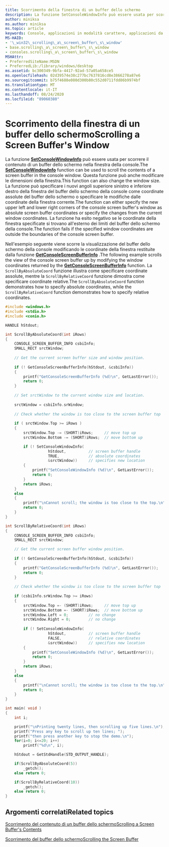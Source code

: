 ```yaml
---
title: Scorrimento della finestra di un buffer dello schermo
description: La funzione SetConsoleWindowInfo può essere usata per scorrere il contenuto di un buffer dello schermo nella finestra della console.
author: miniksa
ms.author: miniksa
ms.topic: article
keywords: Console, applicazioni in modalità carattere, applicazioni da riga di comando, applicazioni Terminal, API console
MS-HAID:
- '\_win32\_scrolling\_a\_screen\_buffer\_s\_window'
- base.scrolling\_a\_screen\_buffer\_s\_window
- consoles.scrolling\_a\_screen\_buffer\_s\_window
MSHAttr:
- PreferredSiteName:MSDN
- PreferredLib:/library/windows/desktop
ms.assetid: bc300349-9bfa-4417-92ad-57a05a658ce5
ms.openlocfilehash: 02d39574e38c277bc7637816cd8e3866278a87e6
ms.sourcegitcommit: b75f4688e080d300b80c552d0711fdd86b9974bf
ms.translationtype: MT
ms.contentlocale: it-IT
ms.lasthandoff: 08/24/2020
ms.locfileid: "89060380"
---
```

# <a name="scrolling-a-screen-buffers-window"></a><span data-ttu-id="53ea2-104">Scorrimento della finestra di un buffer dello schermo</span><span class="sxs-lookup"><span data-stu-id="53ea2-104">Scrolling a Screen Buffer's Window</span></span>


<span data-ttu-id="53ea2-105">La funzione [**SetConsoleWindowInfo**](setconsolewindowinfo.md) può essere usata per scorrere il contenuto di un buffer dello schermo nella finestra della console.</span><span class="sxs-lookup"><span data-stu-id="53ea2-105">The [**SetConsoleWindowInfo**](setconsolewindowinfo.md) function can be used to scroll the contents of a screen buffer in the console window.</span></span> <span data-ttu-id="53ea2-106">Questa funzione può anche modificare le dimensioni della finestra.</span><span class="sxs-lookup"><span data-stu-id="53ea2-106">This function can also change the window size.</span></span> <span data-ttu-id="53ea2-107">La funzione può specificare i nuovi angoli superiore sinistro e inferiore destro della finestra del buffer dello schermo della console come coordinate assolute del buffer dello schermo o specificare le modifiche dalle coordinate della finestra corrente.</span><span class="sxs-lookup"><span data-stu-id="53ea2-107">The function can either specify the new upper left and lower right corners of the console screen buffer's window as absolute screen buffer coordinates or specify the changes from the current window coordinates.</span></span> <span data-ttu-id="53ea2-108">La funzione ha esito negativo se le coordinate della finestra specificate si trovano all'esterno dei limiti del buffer dello schermo della console.</span><span class="sxs-lookup"><span data-stu-id="53ea2-108">The function fails if the specified window coordinates are outside the boundaries of the console screen buffer.</span></span>

<span data-ttu-id="53ea2-109">Nell'esempio seguente viene scorre la visualizzazione del buffer dello schermo della console modificando le coordinate della finestra restituite dalla funzione [**GetConsoleScreenBufferInfo**](getconsolescreenbufferinfo.md) .</span><span class="sxs-lookup"><span data-stu-id="53ea2-109">The following example scrolls the view of the console screen buffer up by modifying the window coordinates returned by the [**GetConsoleScreenBufferInfo**](getconsolescreenbufferinfo.md) function.</span></span> <span data-ttu-id="53ea2-110">La `ScrollByAbsoluteCoord` funzione illustra come specificare coordinate assolute, mentre la `ScrollByRelativeCoord` funzione dimostra come specificare coordinate relative.</span><span class="sxs-lookup"><span data-stu-id="53ea2-110">The `ScrollByAbsoluteCoord` function demonstrates how to specify absolute coordinates, while the `ScrollByRelativeCoord` function demonstrates how to specify relative coordinates.</span></span>

```C
#include <windows.h>
#include <stdio.h>
#include <conio.h>

HANDLE hStdout; 

int ScrollByAbsoluteCoord(int iRows)
{
    CONSOLE_SCREEN_BUFFER_INFO csbiInfo; 
    SMALL_RECT srctWindow; 
 
    // Get the current screen buffer size and window position. 
 
    if (! GetConsoleScreenBufferInfo(hStdout, &csbiInfo)) 
    {
        printf("GetConsoleScreenBufferInfo (%d)\n", GetLastError()); 
        return 0;
    }
 
    // Set srctWindow to the current window size and location. 
 
    srctWindow = csbiInfo.srWindow; 
 
    // Check whether the window is too close to the screen buffer top
 
    if ( srctWindow.Top >= iRows ) 
    { 
        srctWindow.Top -= (SHORT)iRows;     // move top up
        srctWindow.Bottom -= (SHORT)iRows;  // move bottom up

        if (! SetConsoleWindowInfo( 
                   hStdout,          // screen buffer handle 
                   TRUE,             // absolute coordinates 
                   &srctWindow))     // specifies new location 
        {
            printf("SetConsoleWindowInfo (%d)\n", GetLastError()); 
            return 0;
        }
        return iRows;
    }
    else
    {
        printf("\nCannot scroll; the window is too close to the top.\n");
        return 0;
    }
}

int ScrollByRelativeCoord(int iRows)
{
    CONSOLE_SCREEN_BUFFER_INFO csbiInfo; 
    SMALL_RECT srctWindow; 

    // Get the current screen buffer window position. 
 
    if (! GetConsoleScreenBufferInfo(hStdout, &csbiInfo)) 
    {
        printf("GetConsoleScreenBufferInfo (%d)\n", GetLastError()); 
        return 0;
    }
 
    // Check whether the window is too close to the screen buffer top
 
    if (csbiInfo.srWindow.Top >= iRows) 
    { 
        srctWindow.Top =- (SHORT)iRows;     // move top up
        srctWindow.Bottom =- (SHORT)iRows;  // move bottom up 
        srctWindow.Left = 0;         // no change 
        srctWindow.Right = 0;        // no change 
 
        if (! SetConsoleWindowInfo( 
                   hStdout,          // screen buffer handle 
                   FALSE,            // relative coordinates
                   &srctWindow))     // specifies new location 
        {
            printf("SetConsoleWindowInfo (%d)\n", GetLastError()); 
            return 0;
        }
        return iRows;
    }
    else
    {
        printf("\nCannot scroll; the window is too close to the top.\n");
        return 0;
    }
}

int main( void )
{
    int i;

    printf("\nPrinting twenty lines, then scrolling up five lines.\n");
    printf("Press any key to scroll up ten lines; ");
    printf("then press another key to stop the demo.\n");
    for(i=0; i<=20; i++)
        printf("%d\n", i);

    hStdout = GetStdHandle(STD_OUTPUT_HANDLE); 

    if(ScrollByAbsoluteCoord(5))
        _getch();
    else return 0;

    if(ScrollByRelativeCoord(10))
        _getch();
    else return 0;
}
```

## <a name="span-idrelated_topicsspanrelated-topics"></a><span data-ttu-id="53ea2-111"><span id="related_topics"></span>Argomenti correlati</span><span class="sxs-lookup"><span data-stu-id="53ea2-111"><span id="related_topics"></span>Related topics</span></span>


[<span data-ttu-id="53ea2-112">Scorrimento del contenuto di un buffer dello schermo</span><span class="sxs-lookup"><span data-stu-id="53ea2-112">Scrolling a Screen Buffer's Contents</span></span>](scrolling-a-screen-buffer-s-contents.md)

[<span data-ttu-id="53ea2-113">Scorrimento del buffer dello schermo</span><span class="sxs-lookup"><span data-stu-id="53ea2-113">Scrolling the Screen Buffer</span></span>](scrolling-the-screen-buffer.md)

 

 




